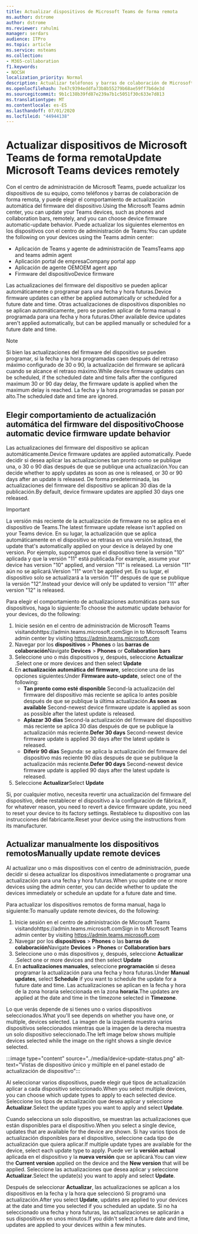 ```yaml
---
title: Actualizar dispositivos de Microsoft Teams de forma remota
ms.author: dstrome
author: dstrome
ms.reviewer: rahulmi
manager: serdars
audience: ITPro
ms.topic: article
ms.service: msteams
ms.collection:
- M365-collaboration
f1.keywords:
- NOCSH
localization_priority: Normal
description: Actualizar teléfonos y barras de colaboración de Microsoft Teams de forma remota con el centro de administración de Teams
ms.openlocfilehash: 7e47c9394eddfa73b8b55279b68ae59ff7b6de3d
ms.sourcegitcommit: 9b1c138b39fd87e239a7b1c5051f30c633e7d813
ms.translationtype: MT
ms.contentlocale: es-ES
ms.lasthandoff: 07/01/2020
ms.locfileid: "44944138"
---
```

# <a name="update-microsoft-teams-devices-remotely"></a><span data-ttu-id="9e6d0-103">Actualizar dispositivos de Microsoft Teams de forma remota</span><span class="sxs-lookup"><span data-stu-id="9e6d0-103">Update Microsoft Teams devices remotely</span></span>

<span data-ttu-id="9e6d0-104">Con el centro de administración de Microsoft Teams, puede actualizar los dispositivos de su equipo, como teléfonos y barras de colaboración de forma remota, y puede elegir el comportamiento de actualización automática del firmware del dispositivo.</span><span class="sxs-lookup"><span data-stu-id="9e6d0-104">Using the Microsoft Teams admin center, you can update your Teams devices, such as phones and collaboration bars, remotely, and you can choose device firmware automatic-update behavior.</span></span> <span data-ttu-id="9e6d0-105">Puede actualizar los siguientes elementos en los dispositivos con el centro de administración de Teams:</span><span class="sxs-lookup"><span data-stu-id="9e6d0-105">You can update the following on your devices using the Teams admin center:</span></span>

- <span data-ttu-id="9e6d0-106">Aplicación de Teams y agente de administración de Teams</span><span class="sxs-lookup"><span data-stu-id="9e6d0-106">Teams app and teams admin agent</span></span>
- <span data-ttu-id="9e6d0-107">Aplicación portal de empresa</span><span class="sxs-lookup"><span data-stu-id="9e6d0-107">Company portal app</span></span>
- <span data-ttu-id="9e6d0-108">Aplicación de agente OEM</span><span class="sxs-lookup"><span data-stu-id="9e6d0-108">OEM agent app</span></span>
- <span data-ttu-id="9e6d0-109">Firmware del dispositivo</span><span class="sxs-lookup"><span data-stu-id="9e6d0-109">Device firmware</span></span>

<span data-ttu-id="9e6d0-110">Las actualizaciones del firmware del dispositivo se pueden aplicar automáticamente o programar para una fecha y hora futuras.</span><span class="sxs-lookup"><span data-stu-id="9e6d0-110">Device firmware updates can either be applied automatically or scheduled for a future date and time.</span></span> <span data-ttu-id="9e6d0-111">Otras actualizaciones de dispositivos disponibles no se aplican automáticamente, pero se pueden aplicar de forma manual o programada para una fecha y hora futuras.</span><span class="sxs-lookup"><span data-stu-id="9e6d0-111">Other available device updates aren't applied automatically, but can be applied manually or scheduled for a future date and time.</span></span>

> [!NOTE]
> <span data-ttu-id="9e6d0-112">Si bien las actualizaciones del firmware del dispositivo se pueden programar, si la fecha y la hora programadas caen después del retraso máximo configurado de 30 o 90, la actualización del firmware se aplicará cuando se alcance el retraso máximo.</span><span class="sxs-lookup"><span data-stu-id="9e6d0-112">While device firmware updates can be scheduled, if the scheduled date and time falls after the configured maximum 30 or 90 day delay, the firmware update is applied when the maximum delay is reached.</span></span> <span data-ttu-id="9e6d0-113">La fecha y la hora programadas se pasan por alto.</span><span class="sxs-lookup"><span data-stu-id="9e6d0-113">The scheduled date and time are ignored.</span></span>

## <a name="choose-automatic-device-firmware-update-behavior"></a><span data-ttu-id="9e6d0-114">Elegir comportamiento de actualización automática del firmware del dispositivo</span><span class="sxs-lookup"><span data-stu-id="9e6d0-114">Choose automatic device firmware update behavior</span></span>

<span data-ttu-id="9e6d0-115">Las actualizaciones del firmware del dispositivo se aplican automáticamente.</span><span class="sxs-lookup"><span data-stu-id="9e6d0-115">Device firmware updates are applied automatically.</span></span> <span data-ttu-id="9e6d0-116">Puede decidir si desea aplicar las actualizaciones tan pronto como se publique una, o 30 o 90 días después de que se publique una actualización.</span><span class="sxs-lookup"><span data-stu-id="9e6d0-116">You can decide whether to apply updates as soon as one is released, or 30 or 90 days after an update is released.</span></span> <span data-ttu-id="9e6d0-117">De forma predeterminada, las actualizaciones del firmware del dispositivo se aplican 30 días de la publicación.</span><span class="sxs-lookup"><span data-stu-id="9e6d0-117">By default, device firmware updates are applied 30 days one released.</span></span>

> [!IMPORTANT]
> <span data-ttu-id="9e6d0-118">La versión más reciente de la actualización de firmware no se aplica en el dispositivo de Teams.</span><span class="sxs-lookup"><span data-stu-id="9e6d0-118">The latest firmware update release isn't applied on your Teams device.</span></span> <span data-ttu-id="9e6d0-119">En su lugar, la actualización que se aplica automáticamente en el dispositivo se retrasa en una versión.</span><span class="sxs-lookup"><span data-stu-id="9e6d0-119">Instead, the update that's automatically applied on your device is delayed by one version.</span></span> <span data-ttu-id="9e6d0-120">Por ejemplo, supongamos que el dispositivo tiene la versión "10" aplicada y que la versión "11" está publicada.</span><span class="sxs-lookup"><span data-stu-id="9e6d0-120">For example, assume your device has version "10" applied, and version "11" is released.</span></span> <span data-ttu-id="9e6d0-121">La versión "11" aún no se aplicará.</span><span class="sxs-lookup"><span data-stu-id="9e6d0-121">Version "11" won't be applied yet.</span></span> <span data-ttu-id="9e6d0-122">En su lugar, el dispositivo solo se actualizará a la versión "11" después de que se publique la versión "12".</span><span class="sxs-lookup"><span data-stu-id="9e6d0-122">Instead your device will only be updated to version "11" after version "12" is released.</span></span>

<span data-ttu-id="9e6d0-123">Para elegir el comportamiento de actualizaciones automáticas para sus dispositivos, haga lo siguiente:</span><span class="sxs-lookup"><span data-stu-id="9e6d0-123">To choose the automatic update behavior for your devices, do the following:</span></span>

1. <span data-ttu-id="9e6d0-124">Inicie sesión en el centro de administración de Microsoft Teams visitandohttps://admin.teams.microsoft.com</span><span class="sxs-lookup"><span data-stu-id="9e6d0-124">Sign in to Microsoft Teams admin center by visiting https://admin.teams.microsoft.com</span></span>
2. <span data-ttu-id="9e6d0-125">Navegar por los **dispositivos**  >  **Phones** o las **barras de colaboración**</span><span class="sxs-lookup"><span data-stu-id="9e6d0-125">Navigate **Devices** > **Phones** or **Collaboration bars**</span></span>
3. <span data-ttu-id="9e6d0-126">Seleccione uno o más dispositivos y, después, seleccione **Actualizar** .</span><span class="sxs-lookup"><span data-stu-id="9e6d0-126">Select one or more devices and then select **Update**</span></span>
4. <span data-ttu-id="9e6d0-127">En **actualización automática del firmware**, seleccione una de las opciones siguientes:</span><span class="sxs-lookup"><span data-stu-id="9e6d0-127">Under **Firmware auto-update**, select one of the following:</span></span>
    - <span data-ttu-id="9e6d0-128">**Tan pronto como esté disponible** Second-la actualización del firmware del dispositivo más reciente se aplica lo antes posible después de que se publique la última actualización.</span><span class="sxs-lookup"><span data-stu-id="9e6d0-128">**As soon as available** Second-newest device firmware update is applied as soon as possible after the latest update is released.</span></span>
    - <span data-ttu-id="9e6d0-129">**Aplazar 30 días** Second-la actualización del firmware del dispositivo más reciente se aplica 30 días después de que se publique la actualización más reciente.</span><span class="sxs-lookup"><span data-stu-id="9e6d0-129">**Defer 30 days** Second-newest device firmware update is applied 30 days after the latest update is released.</span></span>
    - <span data-ttu-id="9e6d0-130">**Diferir 90 días** Segunda: se aplica la actualización del firmware del dispositivo más reciente 90 días después de que se publique la actualización más reciente.</span><span class="sxs-lookup"><span data-stu-id="9e6d0-130">**Defer 90 days** Second-newest device firmware update is applied 90 days after the latest update is released.</span></span>
5. <span data-ttu-id="9e6d0-131">Seleccione **Actualizar**</span><span class="sxs-lookup"><span data-stu-id="9e6d0-131">Select **Update**</span></span>

<span data-ttu-id="9e6d0-132">Si, por cualquier motivo, necesita revertir una actualización del firmware del dispositivo, debe restablecer el dispositivo a la configuración de fábrica.</span><span class="sxs-lookup"><span data-stu-id="9e6d0-132">If, for whatever reason, you need to revert a device firmware update, you need to reset your device to its factory settings.</span></span> <span data-ttu-id="9e6d0-133">Restablece tu dispositivo con las instrucciones del fabricante.</span><span class="sxs-lookup"><span data-stu-id="9e6d0-133">Reset your device using the instructions from its manufacturer.</span></span>  

## <a name="manually-update-remote-devices"></a><span data-ttu-id="9e6d0-134">Actualizar manualmente los dispositivos remotos</span><span class="sxs-lookup"><span data-stu-id="9e6d0-134">Manually update remote devices</span></span>

<span data-ttu-id="9e6d0-135">Al actualizar uno o más dispositivos con el centro de administración, puede decidir si desea actualizar los dispositivos inmediatamente o programar una actualización para una fecha y hora futuras.</span><span class="sxs-lookup"><span data-stu-id="9e6d0-135">When you update one or more devices using the admin center, you can decide whether to update the devices immediately or schedule an update for a future date and time.</span></span>

<span data-ttu-id="9e6d0-136">Para actualizar los dispositivos remotos de forma manual, haga lo siguiente:</span><span class="sxs-lookup"><span data-stu-id="9e6d0-136">To manually update remote devices, do the following:</span></span>

1. <span data-ttu-id="9e6d0-137">Inicie sesión en el centro de administración de Microsoft Teams visitandohttps://admin.teams.microsoft.com</span><span class="sxs-lookup"><span data-stu-id="9e6d0-137">Sign in to Microsoft Teams admin center by visiting https://admin.teams.microsoft.com</span></span>
2. <span data-ttu-id="9e6d0-138">Navegar por los **dispositivos**  >  **Phones** o las **barras de colaboración**</span><span class="sxs-lookup"><span data-stu-id="9e6d0-138">Navigate  **Devices** > **Phones** or **Collaboration bars**</span></span>
3. <span data-ttu-id="9e6d0-139">Seleccione uno o más dispositivos y, después, seleccione **Actualizar** .</span><span class="sxs-lookup"><span data-stu-id="9e6d0-139">Select one or more devices and then select **Update**</span></span>
4. <span data-ttu-id="9e6d0-140">En **actualizaciones manuales**, seleccione **programación** si desea programar la actualización para una fecha y hora futuras.</span><span class="sxs-lookup"><span data-stu-id="9e6d0-140">Under **Manual updates**, select **Schedule** if you want to schedule the update for a future date and time.</span></span> <span data-ttu-id="9e6d0-141">Las actualizaciones se aplican en la fecha y hora de la zona horaria seleccionada en la zona **horaria**.</span><span class="sxs-lookup"><span data-stu-id="9e6d0-141">The updates are applied at the date and time in the timezone selected in **Timezone**.</span></span>

<span data-ttu-id="9e6d0-142">Lo que verás depende de si tienes uno o varios dispositivos seleccionados.</span><span class="sxs-lookup"><span data-stu-id="9e6d0-142">What you'll see depends on whether you have one, or multiple, devices selected.</span></span> <span data-ttu-id="9e6d0-143">La imagen de la izquierda muestra varios dispositivos seleccionados mientras que la imagen de la derecha muestra un solo dispositivo seleccionado.</span><span class="sxs-lookup"><span data-stu-id="9e6d0-143">The left image below shows multiple devices selected while the image on the right shows a single device selected.</span></span>

:::image type="content" source="../media/device-update-status.png" alt-text="Vistas de dispositivo único y múltiple en el panel estado de actualización de dispositivo":::

<span data-ttu-id="9e6d0-145">Al seleccionar varios dispositivos, puede elegir qué tipos de actualización aplicar a cada dispositivo seleccionado.</span><span class="sxs-lookup"><span data-stu-id="9e6d0-145">When you select multiple devices, you can choose which update types to apply to each selected device.</span></span> <span data-ttu-id="9e6d0-146">Seleccione los tipos de actualización que desea aplicar y seleccione **Actualizar**.</span><span class="sxs-lookup"><span data-stu-id="9e6d0-146">Select the update types you want to apply and select **Update**.</span></span>

<span data-ttu-id="9e6d0-147">Cuando selecciona un solo dispositivo, se muestran las actualizaciones que están disponibles para el dispositivo.</span><span class="sxs-lookup"><span data-stu-id="9e6d0-147">When you select a single device, updates that are available for the device are shown.</span></span> <span data-ttu-id="9e6d0-148">Si hay varios tipos de actualización disponibles para el dispositivo, seleccione cada tipo de actualización que quiera aplicar.</span><span class="sxs-lookup"><span data-stu-id="9e6d0-148">If multiple update types are available for the device, select each update type to apply.</span></span> <span data-ttu-id="9e6d0-149">Puede ver la **versión actual** aplicada en el dispositivo y la **nueva versión** que se aplicará.</span><span class="sxs-lookup"><span data-stu-id="9e6d0-149">You can view the **Current version** applied on the device and the **New version** that will be applied.</span></span> <span data-ttu-id="9e6d0-150">Seleccione las actualizaciones que desea aplicar y seleccione **Actualizar**.</span><span class="sxs-lookup"><span data-stu-id="9e6d0-150">Select the update(s) you want to apply and select **Update**.</span></span>

<span data-ttu-id="9e6d0-151">Después de seleccionar **Actualizar**, las actualizaciones se aplican a los dispositivos en la fecha y la hora que seleccionó Si programó una actualización.</span><span class="sxs-lookup"><span data-stu-id="9e6d0-151">After you select **Update**, updates are applied to your devices at the date and time you selected if you scheduled an update.</span></span> <span data-ttu-id="9e6d0-152">Si no ha seleccionado una fecha y hora futuras, las actualizaciones se aplicarán a sus dispositivos en unos minutos.</span><span class="sxs-lookup"><span data-stu-id="9e6d0-152">If you didn't select a future date and time, updates are applied to your devices within a few minutes.</span></span>
